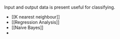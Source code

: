 Input and output data is present useful for classifying.
- [[K nearest neighbour]]
- [[Regression Analysis]]
- [[Naive Bayes]]
- 